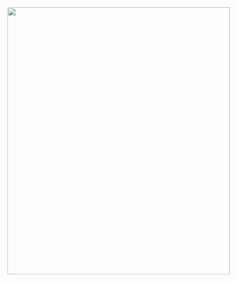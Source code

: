 <img src="[flowers.jpg](http://nhrc.uz/uploads/news/0f0709fe6ba2f34574b395a01bda87a5.jpeg)" alt="" width="500" height="600"/>
